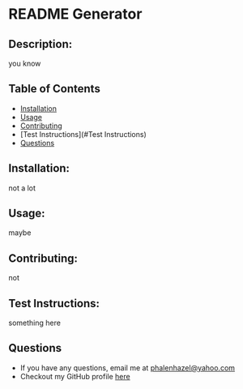 # README Generator

  ## Description: 
  you know

  ## Table of Contents
  - [Installation](#Installation)
  - [Usage](#Usage)
  - [Contributing](#Contributing)
  - [Test Instructions](#Test Instructions)
  - [Questions](#Questions)

  ## Installation: 
  not a lot

  ## Usage: 
  maybe

  ## Contributing: 
  not

  ## Test Instructions: 
  something here

  ## Questions
  - If you have any questions, email me at phalenhazel@yahoo.com
  - Checkout my GitHub profile [here](https://github.com/Phalenh)

